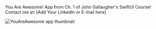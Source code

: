 You Are Awesome! App from Ch. 1 of John Gallaugher's SwiftUI Course!
Contact me at: [Add Your LinkedIn or E-mail here]

<img width:="290" alt="YouAreAwesome app thumbnail" src="https://github.com/user-attachments/assets/286fbe3e-f0f9-478a-ab19-6d2ff363bc20" />
